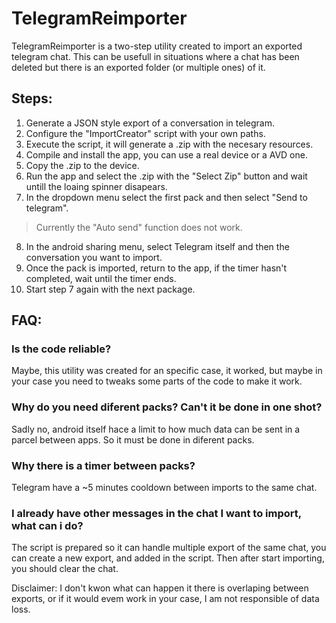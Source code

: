 # TelegramReimporter
TelegramReimporter is a two-step utility created to import an exported telegram chat.
This can be usefull in  situations where a chat has been deleted but there is an exported folder (or multiple ones) of it.

## Steps:
1. Generate a JSON style export of a conversation in telegram.
2. Configure the "ImportCreator" script with your own paths.
3. Execute the script, it will generate a .zip with the necesary resources.
4. Compile and install the app, you can use a real device or a AVD one.
5. Copy the .zip to the device.
6. Run the app and select the .zip with the "Select Zip" button and wait untill the loaing spinner disapears.
7. In the dropdown menu select the first pack and then select "Send to telegram". 
  > Currently the "Auto send" function does not work.
8. In the android sharing menu, select Telegram itself and then the conversation you want to import.
9. Once the pack is imported, return to the app, if the timer hasn't completed, wait until the timer ends.
10. Start step 7 again with the next package.

## FAQ:
### Is the code reliable?
Maybe, this utility was created for an specific case, it worked, but maybe in your case you need to tweaks some parts of the code to make it work.


### Why do you need diferent packs? Can't it be done in one shot?
Sadly no, android itself hace a limit to how much data can be sent in a parcel between apps. So it must be done in diferent packs.


### Why there is a timer between packs?
Telegram have a ~5 minutes cooldown between imports to the same chat.


### I already have other messages in the chat I want to import, what can i do?
The script is prepared so it can handle multiple export of the same chat, you can create a new export, and added in the script. Then after start importing, you should clear the chat.

Disclaimer: I don't kwon what can happen it there is overlaping between exports, or if it would evem work in your case, I am not responsible of data loss.
